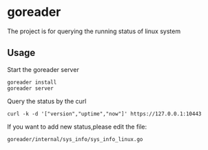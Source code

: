 # goreader

The project is for querying the running status of linux system

Usage
----------------

Start the goreader server

    goreader install 
    goreader server

Query the status by the curl

    curl -k -d '["version","uptime","now"]' https://127.0.0.1:10443


If you want to add new status,please edit the file:

    goreader/internal/sys_info/sys_info_linux.go

